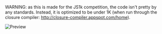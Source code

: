 WARNING: as this is made for the JS1k competition, the code isn't pretty by any standards. Instead, it is optimized to be under 1K (when run through the closure compiler: http://closure-compiler.appspot.com/home).

![Preview](https://raw.github.com/georgecalm/uber_binary_clock/master/img/uber_binary_clock.png)
